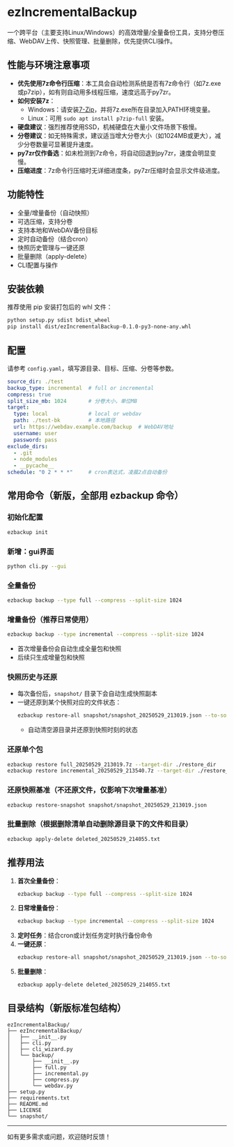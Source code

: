 # ezIncrementalBackup

一个跨平台（主要支持Linux/Windows）的高效增量/全量备份工具，支持分卷压缩、WebDAV上传、快照管理、批量删除，优先提供CLI操作。

## 性能与环境注意事项
- **优先使用7z命令行压缩**：本工具会自动检测系统是否有7z命令行（如7z.exe或p7zip），如有则自动用多线程压缩，速度远高于py7zr。
- **如何安装7z**：
  - Windows：请安装[7-Zip](https://www.7-zip.org/)，并将7z.exe所在目录加入PATH环境变量。
  - Linux：可用 `sudo apt install p7zip-full` 安装。
- **硬盘建议**：强烈推荐使用SSD，机械硬盘在大量小文件场景下极慢。
- **分卷建议**：如无特殊需求，建议适当增大分卷大小（如1024MB或更大），减少分卷数量可显著提升速度。
- **py7zr仅作备选**：如未检测到7z命令，将自动回退到py7zr，速度会明显变慢。
- **压缩进度**：7z命令行压缩时无详细进度条，py7zr压缩时会显示文件级进度。

## 功能特性
- 全量/增量备份（自动快照）
- 可选压缩，支持分卷
- 支持本地和WebDAV备份目标
- 定时自动备份（结合cron）
- 快照历史管理与一键还原
- 批量删除（apply-delete）
- CLI配置与操作

## 安装依赖
推荐使用 pip 安装打包后的 whl 文件：
```bash
python setup.py sdist bdist_wheel
pip install dist/ezIncrementalBackup-0.1.0-py3-none-any.whl
```

## 配置
请参考 `config.yaml`，填写源目录、目标、压缩、分卷等参数。

```yaml
source_dir: ./test
backup_type: incremental  # full or incremental
compress: true
split_size_mb: 1024       # 分卷大小，单位MB
target:
  type: local             # local or webdav
  path: ./test-bk         # 本地路径
  url: https://webdav.example.com/backup  # WebDAV地址
  username: user
  password: pass
exclude_dirs:
  - .git
  - node_modules
  - __pycache__
schedule: "0 2 * * *"     # cron表达式，凌晨2点自动备份
```

## 常用命令（新版，全部用 ezbackup 命令）

### 初始化配置
```bash
ezbackup init
```
### 新增：gui界面
```bash
python cli.py --gui
```
### 全量备份
```bash
ezbackup backup --type full --compress --split-size 1024
```

### 增量备份（推荐日常使用）
```bash
ezbackup backup --type incremental --compress --split-size 1024
```
- 首次增量备份会自动生成全量包和快照
- 后续只生成增量包和快照

### 快照历史与还原
- 每次备份后，`snapshot/` 目录下会自动生成快照副本
- 一键还原到某个快照对应的文件状态：
  ```bash
  ezbackup restore-all snapshot/snapshot_20250529_213019.json --to-source
  ```
  - 自动清空源目录并还原到快照时刻的状态

### 还原单个包
```bash
ezbackup restore full_20250529_213019.7z --target-dir ./restore_dir
ezbackup restore incremental_20250529_213540.7z --target-dir ./restore_dir
```

### 还原快照基准（不还原文件，仅影响下次增量基准）
```bash
ezbackup restore-snapshot snapshot/snapshot_20250529_213019.json
```

### 批量删除（根据删除清单自动删除源目录下的文件和目录）
```bash
ezbackup apply-delete deleted_20250529_214055.txt
```

## 推荐用法
1. **首次全量备份**：
   ```bash
   ezbackup backup --type full --compress --split-size 1024
   ```
2. **日常增量备份**：
   ```bash
   ezbackup backup --type incremental --compress --split-size 1024
   ```
3. **定时任务**：结合cron或计划任务定时执行备份命令
4. **一键还原**：
   ```bash
   ezbackup restore-all snapshot/snapshot_20250529_213019.json --to-source
   ```
5. **批量删除**：
   ```bash
   ezbackup apply-delete deleted_20250529_214055.txt
   ```

## 目录结构（新版标准包结构）
```
ezIncrementalBackup/
├── ezIncrementalBackup/
│   ├── __init__.py
│   ├── cli.py
│   ├── cli_wizard.py
│   └── backup/
│       ├── __init__.py
│       ├── full.py
│       ├── incremental.py
│       ├── compress.py
│       └── webdav.py
├── setup.py
├── requirements.txt
├── README.md
├── LICENSE
└── snapshot/
```

---
如有更多需求或问题，欢迎随时反馈！ 
